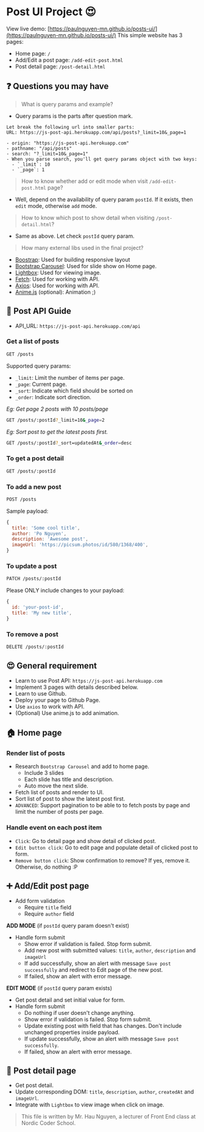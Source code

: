 # Post UI Project :heart_eyes:

View live demo: [https://paulnguyen-mn.github.io/posts-ui/](https://paulnguyen-mn.github.io/posts-ui/)
This simple website has 3 pages:
- Home page: `/`
- Add/Edit a post page: `/add-edit-post.html`
- Post detail page: `/post-detail.html`

## :question: Questions you may have

> What is query params and example?

- Query params is the parts after question mark.

```
Let break the following url into smaller parts:
URL: https://js-post-api.herokuapp.com/api/posts?_limit=10&_page=1

- origin: "https://js-post-api.herokuapp.com"
- pathname: "/api/posts"
- search: "?_limit=10&_page=1"
- When you parse search, you'll get query params object with two keys:
  - `_limit`: 10
  - `_page`: 1
```

> How to know whether add or edit mode when visit `/add-edit-post.html` page?

- Well, depend on the availability of query param `postId`.
  If it exists, then `edit` mode, otherwise `add` mode.

> How to know which post to show detail when visiting `/post-detail.html`?

- Same as above. Let check `postId` query param.

> How many external libs used in the final project?

- [Boostrap](https://getbootstrap.com/): Used for building responsive layout
- [Bootstrap Carousel](https://getbootstrap.com/docs/4.0/components/carousel/): Used for slide show on Home page.
- [Lightbox](https://lokeshdhakar.com/projects/lightbox2/): Used for viewing image.
- [Fetch](https://github.com/github/fetch): Used for working with API.
- [Axios](https://github.com/axios/axios): Used for working with API.
- [Anime.js](https://animejs.com/) (optional): Animation ;)


## :tada: Post API Guide

- API_URL: `https://js-post-api.herokuapp.com/api`

### Get a list of posts

```sh
GET /posts
```


Supported query params:
- `_limit`: Limit the number of items per page.
- `_page`: Current page.
- `_sort`: Indicate which field should be sorted on
- `_order`: Indicate sort direction.

*Eg: Get page 2 posts with 10 posts/page*

```sh
GET /posts/:postId?_limit=10&_page=2
```

*Eg: Sort post to get the latest posts first.*

```sh
GET /posts/:postId?_sort=updatedAt&_order=desc
```


### To get a post detail

```sh
GET /posts/:postId
```

### To add a new post

```sh
POST /posts
```

Sample payload:

```js
{
  title: 'Some cool title',
  author: 'Po Nguyen',
  description: 'Awesome post',
  imageUrl: 'https://picsum.photos/id/580/1368/400',
}
```

### To update a post

```sh
PATCH /posts/:postId
```

Please ONLY include changes to your payload:

```js
{
  id: 'your-post-id',
  title: 'My new title',
}
```

### To remove a post

```sh
DELETE /posts/:postId
```

## :heart_eyes: General requirement

- Learn to use Post API: `https://js-post-api.herokuapp.com`
- Implement 3 pages with details described below.
- Learn to use Github.
- Deploy your page to Github Page.
- Use `axios` to work with API.
- (Optional) Use anime.js to add animation.

## :house: Home page

### Render list of posts

- Research `Bootstrap Carousel` and add to home page.
  - Include 3 slides
  - Each slide has title and description.
  - Auto move the next slide.
- Fetch list of posts and render to UI.
- Sort list of post to show the latest post first.
- `ADVANCED`: Support pagination to be able to to fetch posts by page and limit the number of posts per page.

### Handle event on each post item

- `Click`: Go to detail page and show detail of clicked post.
- `Edit button click`: Go to edit page and populate detail of clicked post to form.
- `Remove button click`: Show confirmation to remove? If yes, remove it. Otherwise, do nothing :P


## :heavy_plus_sign: Add/Edit post page

- Add form validation
  - Require `title` field
  - Require `author` field

**ADD MODE** (if `postId` query param doesn't exist)

- Handle form submit
  - Show error if validation is failed. Stop form submit.
  - Add new post with submitted values: `title`, `author`, `description` and `imageUrl`
  - If add successfully, show an alert with message `Save post successfully` and redirect to Edit page of the new post.
  - If failed, show an alert with error message.

**EDIT MODE** (if `postId` query param exists)

- Get post detail and set initial value for form.
- Handle form submit
  - Do nothing if user doesn't change anything.
  - Show error if validation is failed. Stop form submit.
  - Update existing post with field that has changes. Don't include unchanged properties inside payload.
  - If update successfully, show an alert with message `Save post successfully`.
  - If failed, show an alert with error message.

## :eyes: Post detail page

- Get post detail.
- Update corresponding DOM: `title`, `description`, `author`, `createdAt` and `imageUrl`.
- Integrate with `Lightbox` to view image when click on image.


> This file is written by Mr. Hau Nguyen, a lecturer of Front End class at Nordic Coder School.
